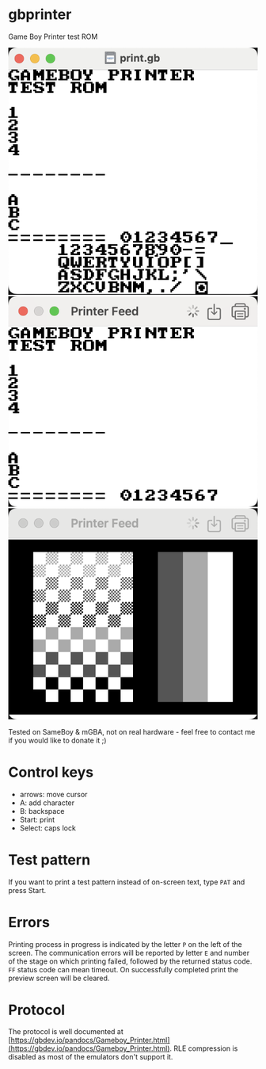 # gbprinter

Game Boy Printer test ROM

![alt text](https://raw.githubusercontent.com/mmuszkow/gbprinter/master/screenshots/rom.png)
![alt text](https://raw.githubusercontent.com/mmuszkow/gbprinter/master/screenshots/print.png)
![alt text](https://raw.githubusercontent.com/mmuszkow/gbprinter/master/screenshots/test_pattern.png)

Tested on SameBoy & mGBA, not on real hardware - feel free to contact me if you would like to donate it ;)

# Control keys

- arrows: move cursor
- A: add character
- B: backspace
- Start: print
- Select: caps lock

# Test pattern

If you want to print a test pattern instead of on-screen text, type `PAT` and press Start.

# Errors

Printing process in progress is indicated by the letter `P` on the left of the screen.
The communication errors will be reported by letter `E` and number of the stage on which printing failed, followed by the returned status code. `FF` status code can mean timeout.
On successfully completed print the preview screen will be cleared.

# Protocol

The protocol is well documented at [https://gbdev.io/pandocs/Gameboy_Printer.html](https://gbdev.io/pandocs/Gameboy_Printer.html).
RLE compression is disabled as most of the emulators don't support it.

